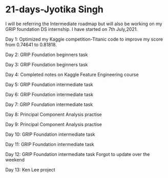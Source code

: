 # 21-days-Jyotika Singh
I will be referring the Intermediate roadmap but will also be working on my GRIP foundation DS internship.
I have started on 7th July,2021.

Day 1: Optimized my Kaggle competition-Titanic code to improve my score from 0.74641 to 0.81818.

Day 2: GRIP Foundation beginners task

Day 3: GRIP Foundation beginners task

Day 4: Completed notes on Kaggle Feature Engineering course

Day 5: GRIP Foundation intermediate task

Day 6: GRIP Foundation intermediate task

Day 7: GRIP Foundation intermediate task

Day 8: Principal Component Analysis practise

Day 9: Principal Component Analysis practise

Day 10: GRIP Foundation intermediate task

Day 11: GRIP Foundation intermediate task

Day 12: GRIP Foundation intermediate task 
Forgot to update over the weekend

Day 13: Ken Lee project
